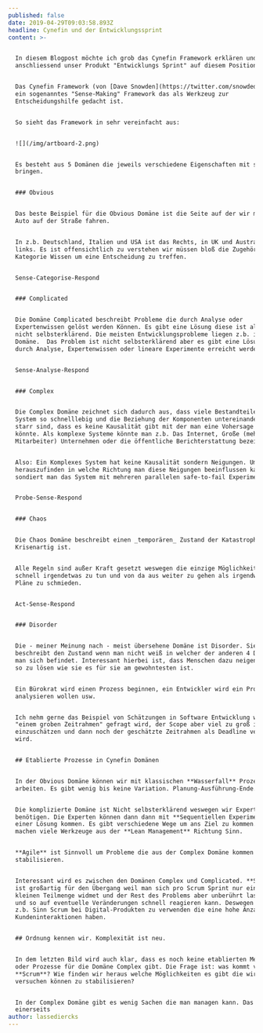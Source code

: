 ```yaml
---
published: false
date: 2019-04-29T09:03:58.893Z
headline: Cynefin und der Entwicklungssprint
content: >-


  In diesem Blogpost möchte ich grob das Cynefin Framework erklären und
  anschliessend unser Produkt "Entwicklungs Sprint" auf diesem Positionieren.


  Das Cynefin Framework (von [Dave Snowden](https://twitter.com/snowded)) ist
  ein sogenanntes "Sense-Making" Framework das als Werkzeug zur
  Entscheidungshilfe gedacht ist. 


  So sieht das Framework in sehr vereinfacht aus:


  ![](/img/artboard-2.png)


  Es besteht aus 5 Domänen die jeweils verschiedene Eigenschaften mit sich
  bringen.


  ### Obvious


  Das beste Beispiel für die Obvious Domäne ist die Seite auf der wir mit dem
  Auto auf der Straße fahren.


  In z.b. Deutschland, Italien und USA ist das Rechts, in UK und Australien
  links. Es ist offensichtlich zu verstehen wir müssen bloß die Zugehörige
  Kategorie Wissen um eine Entscheidung zu treffen.


  Sense-Categorise-Respond


  ### Complicated


  Die Domäne Complicated beschreibt Probleme die durch Analyse oder
  Expertenwissen gelöst werden Können. Es gibt eine Lösung diese ist allerdings
  nicht selbsterklärend. Die meisten Entwicklungsprobleme liegen z.b. in dieser
  Domäne.  Das Problem ist nicht selbsterklärend aber es gibt eine Lösung die
  durch Analyse, Expertenwissen oder lineare Experimente erreicht werden kann.


  Sense-Analyse-Respond


  ### Complex


  Die Complex Domäne zeichnet sich dadurch aus, dass viele Bestandteile in einem
  System so schnelllebig und die Beziehung der Komponenten untereinander nicht
  starr sind, dass es keine Kausalität gibt mit der man eine Vohersage treffe
  könnte. Als komplexe Systeme könnte man z.b. Das Internet, Große (mehr als 200
  Mitarbeiter) Unternehmen oder die öffentliche Berichterstattung bezeichnen.


  Also: Ein Komplexes System hat keine Kausalität sondern Neigungen. Um
  herauszufinden in welche Richtung man diese Neigungen beeinflussen kann
  sondiert man das System mit mehreren parallelen safe-to-fail Experimenten.


  Probe-Sense-Respond 


  ### Chaos


  Die Chaos Domäne beschreibt einen _temporären_ Zustand der Katastrophen- oder
  Krisenartig ist.


  Alle Regeln sind außer Kraft gesetzt weswegen die einzige Möglichkeit ist
  schnell irgendetwas zu tun und von da aus weiter zu gehen als irgendwelche
  Pläne zu schmieden.


  Act-Sense-Respond


  ### Disorder


  Die - meiner Meinung nach - meist übersehene Domäne ist Disorder. Sie
  beschreibt den Zustand wenn man nicht weiß in welcher der anderen 4 Domänen
  man sich befindet. Interessant hierbei ist, dass Menschen dazu neigen Probleme
  so zu lösen wie sie es für sie am gewohntesten ist.


  Ein Bürokrat wird einen Prozess beginnen, ein Entwickler wird ein Problem
  analysieren wollen usw.


  Ich nehm gerne das Beispiel von Schätzungen in Software Entwicklung wenn nach
  "einem groben Zeitrahmen" gefragt wird, der Scope aber viel zu groß ist um ihn
  einzuschätzen und dann noch der geschätzte Zeitrahmen als Deadline verkündet
  wird. 


  ## Etablierte Prozesse in Cynefin Domänen


  In der Obvious Domäne können wir mit klassischen **Wasserfall** Prozessen
  arbeiten. Es gibt wenig bis keine Variation. Planung-Ausführung-Ende.


  Die komplizierte Domäne ist Nicht selbsterklärend weswegen wir Expertenwissen
  benötigen. Die Experten können dann dann mit **Sequentiellen Experimenten** zu
  einer Lösung kommen. Es gibt verschiedene Wege um ans Ziel zu kommen. Hier
  machen viele Werkzeuge aus der **Lean Management** Richtung Sinn.


  **Agile** ist Sinnvoll um Probleme die aus der Complex Domäne kommen zu
  stabilisieren.


  Interessant wird es zwischen den Domänen Complex und Complicated. **Scrum**
  ist großartig für den Übergang weil man sich pro Scrum Sprint nur einer
  kleinen Teilmenge widmet und der Rest des Problems aber unberührt lassen kann
  und so auf eventuelle Veränderungen schnell reagieren kann. Deswegen macht es
  z.b. Sinn Scrum bei Digital-Produkten zu verwenden die eine hohe Anzahl an
  Kundeninteraktionen haben.


  ## Ordnung kennen wir. Komplexität ist neu.


  In dem letzten Bild wird auch klar, dass es noch keine etablierten Methoden
  oder Prozesse für die Domäne Complex gibt. Die Frage ist: was kommt vor
  **Scrum**? Wie finden wir heraus welche Möglichkeiten es gibt die wir dann
  versuchen können zu stabilisieren?


  In der Complex Domäne gibt es wenig Sachen die man managen kann. Das macht es
  einerseits
author: lassediercks
---
```


